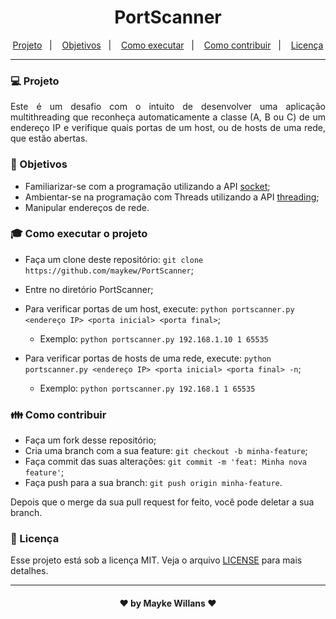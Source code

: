 <h1 align="center">
    PortScanner
</h1>

<p align="center">
  <a href="#computer-projeto">Projeto</a>&nbsp;&nbsp;&nbsp;|&nbsp;&nbsp;&nbsp;
  <a href="#dart-objetivos">Objetivos</a>&nbsp;&nbsp;&nbsp;|&nbsp;&nbsp;&nbsp;
  <a href="#mortar_board-como-executar-o-projeto">Como executar</a>&nbsp;&nbsp;&nbsp;|&nbsp;&nbsp;&nbsp;
  <a href="#family-como-contribuir">Como contribuir</a>&nbsp;&nbsp;&nbsp;|&nbsp;&nbsp;&nbsp;
  <a href="#memo-licença">Licença</a>
</p>

_________

### :computer: Projeto

<p align="justify">
Este é um desafio com o intuito de desenvolver uma aplicação multithreading que reconheça automaticamente a classe (A, B ou C) de um endereço IP e verifique quais portas de um host, ou de hosts de uma rede, que estão abertas.
</p>

### :dart: Objetivos

- Familiarizar-se com a programação utilizando a API [socket](https://docs.python.org/3/library/socket.html);<br>
- Ambientar-se na programação com Threads utilizando a API [threading](https://docs.python.org/3/library/threading.html);<br>
- Manipular endereços de rede.

### :mortar_board: Como executar o projeto

- Faça um clone deste repositório: `git clone https://github.com/maykew/PortScanner`;
- Entre no diretório PortScanner;

- Para verificar portas de um host, execute: `python portscanner.py <endereço IP> <porta inicial> <porta final>`;
  - Exemplo: `python portscanner.py 192.168.1.10 1 65535`

- Para verificar portas de hosts de uma rede, execute: `python portscanner.py <endereço IP> <porta inicial> <porta final> -n`;
  - Exemplo: `python portscanner.py 192.168.1 1 65535`

### :family: Como contribuir

- Faça um fork desse repositório;
- Cria uma branch com a sua feature: `git checkout -b minha-feature`;
- Faça commit das suas alterações: `git commit -m 'feat: Minha nova feature'`;
- Faça push para a sua branch: `git push origin minha-feature`.

Depois que o merge da sua pull request for feito, você pode deletar a sua branch.

### :memo: Licença

Esse projeto está sob a licença MIT. Veja o arquivo [LICENSE](https://github.com/maykew/PortScanner/blob/master/LICENSE.md) para mais detalhes.
_________

<h4 align="center"> ♥ by Mayke Willans ♥ </h4>
